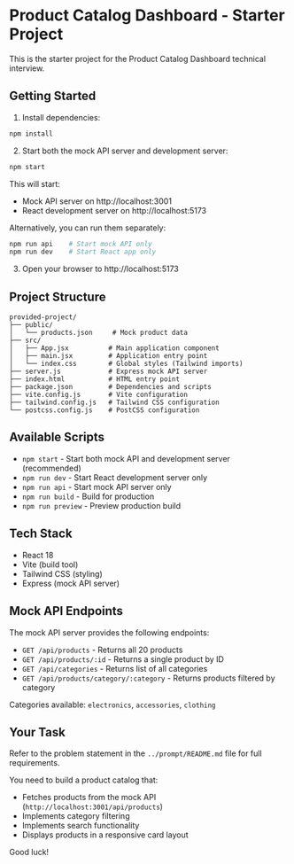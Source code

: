 # Product Catalog Dashboard - Starter Project

This is the starter project for the Product Catalog Dashboard technical interview.

## Getting Started

1. Install dependencies:
```bash
npm install
```

2. Start both the mock API server and development server:
```bash
npm start
```

This will start:
- Mock API server on http://localhost:3001
- React development server on http://localhost:5173

Alternatively, you can run them separately:
```bash
npm run api    # Start mock API only
npm run dev    # Start React app only
```

3. Open your browser to http://localhost:5173

## Project Structure

```
provided-project/
├── public/
│   └── products.json     # Mock product data
├── src/
│   ├── App.jsx          # Main application component
│   ├── main.jsx         # Application entry point
│   └── index.css        # Global styles (Tailwind imports)
├── server.js            # Express mock API server
├── index.html           # HTML entry point
├── package.json         # Dependencies and scripts
├── vite.config.js       # Vite configuration
├── tailwind.config.js   # Tailwind CSS configuration
└── postcss.config.js    # PostCSS configuration
```

## Available Scripts

- `npm start` - Start both mock API and development server (recommended)
- `npm run dev` - Start React development server only
- `npm run api` - Start mock API server only
- `npm run build` - Build for production
- `npm run preview` - Preview production build

## Tech Stack

- React 18
- Vite (build tool)
- Tailwind CSS (styling)
- Express (mock API server)

## Mock API Endpoints

The mock API server provides the following endpoints:

- `GET /api/products` - Returns all 20 products
- `GET /api/products/:id` - Returns a single product by ID
- `GET /api/categories` - Returns list of all categories
- `GET /api/products/category/:category` - Returns products filtered by category

Categories available: `electronics`, `accessories`, `clothing`

## Your Task

Refer to the problem statement in the `../prompt/README.md` file for full requirements.

You need to build a product catalog that:
- Fetches products from the mock API (`http://localhost:3001/api/products`)
- Implements category filtering
- Implements search functionality
- Displays products in a responsive card layout

Good luck!

